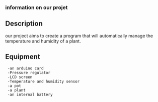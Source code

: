 ### information on our projet 

## Description

our project aims to create a program that will automatically manage the temperature and humidity of a plant.

## Equipment

     -an arduino card
     -Pressure regulator
     -LCD screen
     -Temperature and humidity sensor
     -a pot
     -a plant
     -an internal battery
